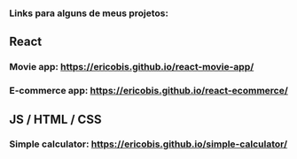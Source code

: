 ### Links para alguns de meus projetos: 
## React
### Movie app: https://ericobis.github.io/react-movie-app/
### E-commerce app: https://ericobis.github.io/react-ecommerce/
## JS / HTML / CSS
### Simple calculator: https://ericobis.github.io/simple-calculator/

<!--
**EricoBis/EricoBis** is a ✨ _special_ ✨ repository because its `README.md` (this file) appears on your GitHub profile.

Here are some ideas to get you started:

- 🔭 I’m currently working on ...
- 🌱 I’m currently learning ...
- 👯 I’m looking to collaborate on ...
- 🤔 I’m looking for help with ...
- 💬 Ask me about ...
- 📫 How to reach me: ...
- 😄 Pronouns: ...
- ⚡ Fun fact: ...
-->
